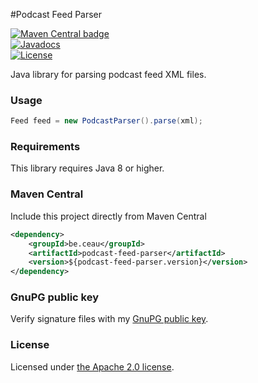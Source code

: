 #Podcast Feed Parser

[![Maven Central badge](https://maven-badges.herokuapp.com/maven-central/be.ceau/podcast-feed-parser/badge.svg)](https://mvnrepository.com/artifact/be.ceau/podcast-feed-parser)  
[![Javadocs](https://javadoc.io/badge/be.ceau/podcast-feed-parser.svg)](https://javadoc.io/doc/be.ceau/podcast-feed-parser)  
[![License](https://img.shields.io/badge/License-Apache%202.0-blue.svg)](https://www.apache.org/licenses/LICENSE-2.0.txt)

Java library for parsing podcast feed XML files.

### Usage

```Java
Feed feed = new PodcastParser().parse(xml);
```

### Requirements
This library requires Java 8 or higher.

### Maven Central
Include this project directly from Maven Central
```XML
<dependency>
	<groupId>be.ceau</groupId>
	<artifactId>podcast-feed-parser</artifactId>
	<version>${podcast-feed-parser.version}</version>
</dependency>
```

### GnuPG public key
Verify signature files with my [GnuPG public key](https://www.ceau.be/pubkey.gpg).

### License
Licensed under [the Apache 2.0 license](http://www.apache.org/licenses/LICENSE-2.0.txt).